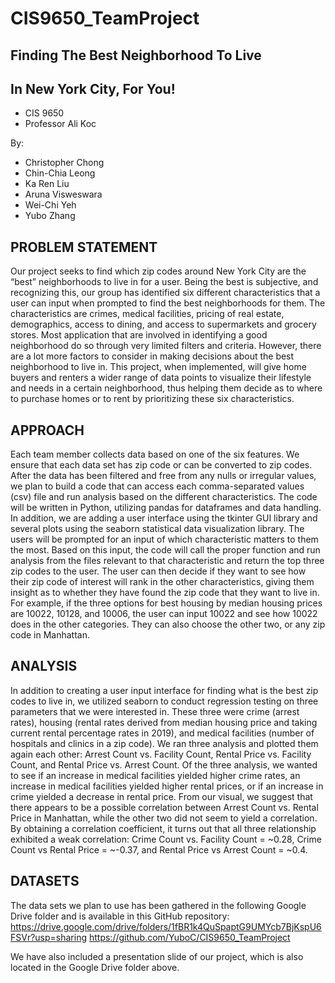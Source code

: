 # CIS9650_TeamProject
## Finding The Best Neighborhood To Live
## In New York City, For You!

- CIS 9650
- Professor Ali Koc

By:
- Christopher Chong
- Chin-Chia Leong
- Ka Ren Liu
- Aruna Visweswara
- Wei-Chi Yeh
- Yubo Zhang

## PROBLEM STATEMENT

Our project seeks to find which zip codes around New York City are the “best” neighborhoods to live in for a user. Being the best is subjective, and recognizing this, our group has identified six different characteristics that a user can input when prompted to find the best neighborhoods for them. The characteristics are crimes, medical facilities, pricing of real estate, demographics, access to dining, and access to supermarkets and grocery stores. Most application that are involved in identifying a good neighborhood do so through very limited filters and criteria. However, there are a lot more factors to consider in making decisions about the best neighborhood to live in.  This project, when implemented, will give home buyers and renters a wider range of data points to visualize their lifestyle and needs in a certain neighborhood, thus helping them decide as to where to purchase homes or to rent by prioritizing these six characteristics.

## APPROACH

Each team member collects data based on one of the six features. We ensure that each data set has zip code or can be converted to zip codes. After the data has been filtered and free from any nulls or irregular values, we plan to build a code that can access each comma-separated values (csv) file and run analysis based on the different characteristics. The code will be written in Python, utilizing pandas for dataframes and data handling. In addition, we are adding a user interface using the tkinter GUI library and several plots using the seaborn statistical data visualization library. The users will be prompted for an input of which characteristic matters to them the most. Based on this input, the code will call the proper function and run analysis from the files relevant to that characteristic and return the top three zip codes to the user. The user can then decide if they want to see how their zip code of interest will rank in the other characteristics, giving them insight as to whether they have found the zip code that they want to live in. For example, if the three options for best housing by median housing prices are 10022, 10128, and 10006, the user can input 10022 and see how 10022 does in the other categories. They can also choose the other two, or any zip code in Manhattan.

## ANALYSIS

In addition to creating a user input interface for finding what is the best zip codes to live in, we utilized seaborn to conduct regression testing on three parameters that we were interested in. These three were crime (arrest rates), housing (rental rates derived from median housing price and taking current rental percentage rates in 2019), and medical facilities (number of hospitals and clinics in a zip code). We ran three analysis and plotted them again each other: Arrest Count vs. Facility Count, Rental Price vs. Facility Count, and Rental Price vs. Arrest Count. Of the three analysis, we wanted to see if an increase in medical facilities yielded higher crime rates, an increase in medical facilities yielded higher rental prices, or if an increase in crime yielded a decrease in rental price. From our visual, we suggest that there appears to be a possible correlation between Arrest Count vs. Rental Price in Manhattan, while the other two did not seem to yield a correlation. By obtaining a correlation coefficient, it turns out that all three relationship exhibited a weak correlation: Crime Count vs. Facility Count = ~0.28, Crime Count vs Rental Price = ~-0.37, and Rental Price vs Arrest Count = ~0.4.

## DATASETS

The data sets we plan to use has been gathered in the following Google Drive folder and is available in this GitHub repository:
https://drive.google.com/drive/folders/1fBR1k4QuSpaptG9UMYcb7BjKspU6FSVr?usp=sharing
https://github.com/YuboC/CIS9650_TeamProject

We have also included a presentation slide of our project, which is also located in the Google Drive folder above.

